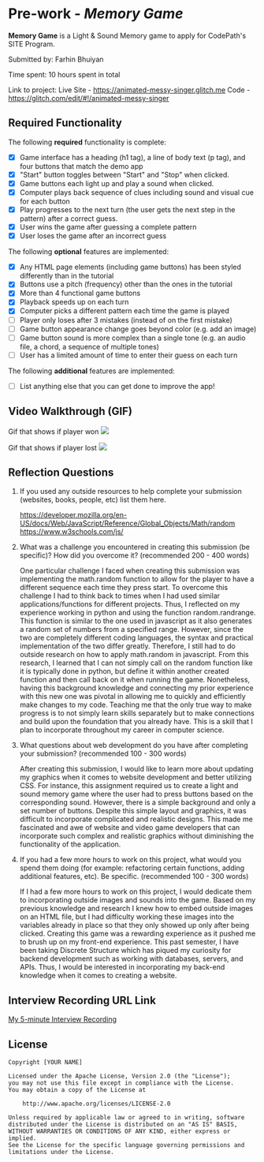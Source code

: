 # Pre-work - *Memory Game*

**Memory Game** is a Light & Sound Memory game to apply for CodePath's SITE Program. 

Submitted by: Farhin Bhuiyan

Time spent: 10 hours spent in total

Link to project: 
Live Site - https://animated-messy-singer.glitch.me
Code - https://glitch.com/edit/#!/animated-messy-singer

## Required Functionality

The following **required** functionality is complete:

* [X] Game interface has a heading (h1 tag), a line of body text (p tag), and four buttons that match the demo app
* [X] "Start" button toggles between "Start" and "Stop" when clicked. 
* [X] Game buttons each light up and play a sound when clicked. 
* [X] Computer plays back sequence of clues including sound and visual cue for each button
* [X] Play progresses to the next turn (the user gets the next step in the pattern) after a correct guess. 
* [X] User wins the game after guessing a complete pattern
* [X] User loses the game after an incorrect guess

The following **optional** features are implemented:

* [X] Any HTML page elements (including game buttons) has been styled differently than in the tutorial
* [X] Buttons use a pitch (frequency) other than the ones in the tutorial
* [X] More than 4 functional game buttons
* [X] Playback speeds up on each turn
* [X] Computer picks a different pattern each time the game is played
* [ ] Player only loses after 3 mistakes (instead of on the first mistake)
* [ ] Game button appearance change goes beyond color (e.g. add an image)
* [ ] Game button sound is more complex than a single tone (e.g. an audio file, a chord, a sequence of multiple tones)
* [ ] User has a limited amount of time to enter their guess on each turn

The following **additional** features are implemented:

- [ ] List anything else that you can get done to improve the app!

## Video Walkthrough (GIF)

Gif that shows if player won
![](https://i.imgur.com/NtCCAYo.gif)

Gif that shows if player lost
![](https://i.imgur.com/vQq4pYz.gif)


## Reflection Questions
1. If you used any outside resources to help complete your submission (websites, books, people, etc) list them here. 

    https://developer.mozilla.org/en-US/docs/Web/JavaScript/Reference/Global_Objects/Math/random
https://www.w3schools.com/js/

2. What was a challenge you encountered in creating this submission (be specific)? How did you overcome it? (recommended 200 - 400 words) 

    One particular challenge I faced when creating this submission was implementing the math.random function to allow for the player to have a different
sequence each time they press start. To overcome this challenge I had to think back to times when I had used similar applications/functions for different projects. Thus, I reflected on my experience working in python and using the function random.randrange. This function is similar to the one used in javascript as it also generates a random set of numbers from a specified range. However, since the two are completely different coding languages, the syntax and practical implementation of the two differ greatly. Therefore, I still had to do outside research on how to apply math.random in javascript. From this research, I learned that I can not simply call on the random function like it is typically done in python, but define it within another created function and then call back on it when running the game. Nonetheless, having this background knowledge and connecting my prior experience with this new one was pivotal in allowing me to quickly and efficiently make changes to my code. Teaching me that the only true way to make progress is to not simply learn skills separately but to make connections and build upon the foundation that you already have. This is a skill that I plan to incorporate throughout my career in computer science. 


3. What questions about web development do you have after completing your submission? (recommended 100 - 300 words) 

    After creating this submission, I would like to learn more about updating my graphics when it comes to website development and better utilizing CSS. For instance, this assignment required us to create a light and sound 
memory game where the user had to press buttons based on the corresponding sound. However, there is a simple background and only a set number of buttons. Despite this simple layout and graphics, it was difficult to incorporate complicated and realistic designs. This made me fascinated and awe of website and video game developers
that can incorporate such complex and realistic graphics without diminishing the functionality of the application. 

4. If you had a few more hours to work on this project, what would you spend them doing (for example: refactoring certain functions, adding additional features, etc). Be specific. (recommended 100 - 300 words)  

    If I had a few more hours to work on this project, I would dedicate them to incorporating outside images and sounds into the game. Based on my previous knowledge and
research I knew how to embed outside images on an HTML file, but I had difficulty working these images into the variables already in place so that they only showed up 
only after being clicked. Creating this game was a rewarding experience as it pushed me to brush up on my front-end experience. This 
past semester, I have been taking Discrete Structure which has piqued my curiosity for backend development such as working with databases, servers, and APIs. Thus, I would be interested in incorporating my back-end knowledge when it comes to creating a website. 


## Interview Recording URL Link

[My 5-minute Interview Recording](https://vimeo.com/695082011)


## License

    Copyright [YOUR NAME]

    Licensed under the Apache License, Version 2.0 (the "License");
    you may not use this file except in compliance with the License.
    You may obtain a copy of the License at

        http://www.apache.org/licenses/LICENSE-2.0

    Unless required by applicable law or agreed to in writing, software
    distributed under the License is distributed on an "AS IS" BASIS,
    WITHOUT WARRANTIES OR CONDITIONS OF ANY KIND, either express or implied.
    See the License for the specific language governing permissions and
    limitations under the License.